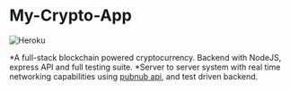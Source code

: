 # My-Crypto-App
![Heroku](https://pyheroku-badge.herokuapp.com/?app=crypto-ap-p&style=<STYLE>)


*A full-stack blockchain powered cryptocurrency. Backend with NodeJS, express API and full testing suite.
*Server to server system with real time networking capabilities using [pubnub api](https://github.com/pubnub), and test driven backend.
